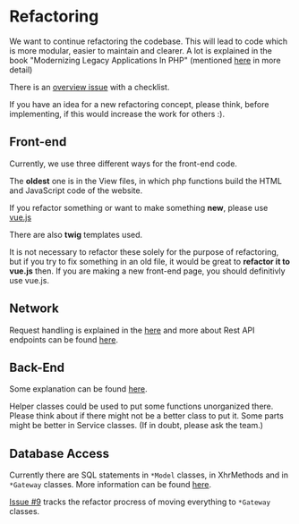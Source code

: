 # Refactoring

We want to continue refactoring the codebase. This will lead to code which is more modular, easier to maintain and clearer. 
A lot is explained in the book "Modernizing Legacy Applications In PHP" (mentioned [here](codebase.md#basic-layout)  in more detail)

There is an [overview issue](https://gitlab.com/foodsharing-dev/foodsharing/-/issues/68) with a checklist.

If you have an idea for a new refactoring concept, please think, before implementing, if this would increase the work for others :). 


## Front-end

Currently, we use three different ways for the front-end code.

The **oldest** one is in the View files, in which php functions build the HTML and JavaScript code of the website.

If you refactor something or want to make something **new**, please use [vue.js](javascript.md)

There are also **twig** templates used.

It is not necessary to refactor these solely for the purpose of refactoring, but if you try to fix something in an old file, it would be great to **refactor it to vue.js** then. If you are making a new front-end page, you should definitivly use vue.js.


## Network

Request handling is explained in the [here](requests.md) and more about Rest API endpoints can be found [here](code-review.md#rest-api-endpoints).


## Back-End

Some explanation can be found [here](php.md).

Helper classes could be used to put some functions unorganized there. Please think about if there might not be a better class to put it. Some parts might be better in Service classes. (If in doubt, please ask the team.)


## Database Access

Currently there are SQL statements in ```*Model``` classes, in XhrMethods and in ```*Gateway``` classes.
More information can be found [here](php.md#newer-code-structure).

[Issue #9](https://gitlab.com/foodsharing-dev/foodsharing/-/issues/9)  tracks the refactor procress of moving everything to ```*Gateway``` classes. 
